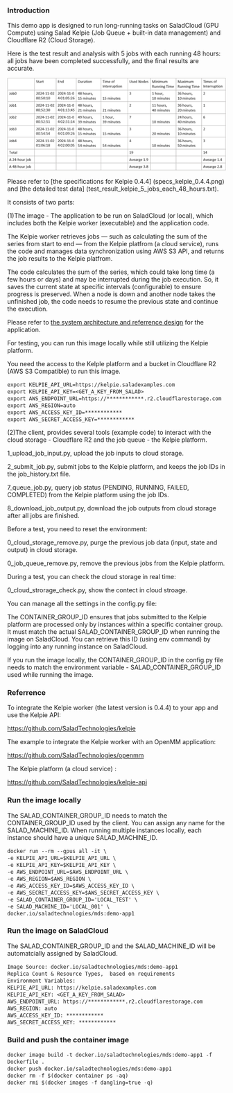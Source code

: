 ### Introduction

This demo app is designed to run long-running tasks on SaladCloud (GPU Compute) using Salad Kelpie (Job Queue + built-in data management) and Cloudflare R2 (Cloud Storage).

Here is the test result and analysis with 5 jobs with each running 48 hours: all jobs have been completed successfully, and the final results are accurate.

![test_result](test_result_kelpie_5_jobs_each_48_hours.png)

Please refer to [the specifications for Kelpie 0.4.4] (specs_kelpie_0.4.4.png) and [the detailed test data] (test_result_kelpie_5_jobs_each_48_hours.txt).

It consists of two parts:

(1)The image - The application to be run on SaladCloud (or local), which includes both the Kelpie worker (executable) and the application code.

The Kelpie worker retrieves jobs — such as calculating the sum of the series from start to end — from the Kelpie platfrom (a cloud service), runs the code and manages data synchronization using AWS S3 API, and returns the job results to the Kelpie platfrom.

The code calculates the sum of the series, which could take long time (a few hours or days) and may be interrupted during the job execution. So, it saves the current state at specific intervals (configurable) to ensure progress is preserved. When a node is down and another node takes the unfinished job, the code needs to resume the previous state and continue the execution.

Please refer to [the system architecture and referrence design](https://github.com/SaladTechnologies/mds/blob/main/SCE_Architectural_Overview/5_long_running_tasks.png) for the application.

For testing, you can run this image locally while still utilizing the Kelpie platform.

You need the access to the Kelple platform and a bucket in Cloudflare R2 (AWS S3 Compatible) to run this image.

```
export KELPIE_API_URL=https://kelpie.saladexamples.com
export KELPIE_API_KEY=<GET_A_KEY_FROM_SALAD>
export AWS_ENDPOINT_URL=https://************.r2.cloudflarestorage.com
export AWS_REGION=auto
export AWS_ACCESS_KEY_ID=************
export AWS_SECRET_ACCESS_KEY=************
```

(2)The client, provides several tools (example code) to interact with the cloud storage - Cloudflare R2 and the job queue - the Kelpie platform.

1_upload_job_input.py, upload the job inputs to cloud storage.

2_submit_job.py, submit jobs to the Kelpie platform, and keeps the job IDs in the job_history.txt file.

7_queue_job.py, query job status (PENDING, RUNNING, FAILED, COMPLETED) from the Kelpie platform using the job IDs.

8_download_job_output.py, download the job outputs from cloud storage after all jobs are finished.

Before a test, you need to reset the environment:

0_cloud_storage_remove.py, purge the previous job data (input, state and output) in cloud storage.

0_job_queue_remove.py, remove the previous jobs from the Kelpie platform.

During a test, you can check the cloud storage in real time:

0_cloud_strorage_check.py, show the contect in cloud stroage.


You can manage all the settings in the config.py file:

The CONTAINER_GROUP_ID ensures that jobs submitted to the Kelpie platform are processed only by instances within a specific container group. It must match the actual SALAD_CONTAINER_GROUP_ID when running the image on SaladCloud. You can retrieve this ID (using env command) by logging into any running instance on SaladCloud.

If you run the image locally,  the CONTAINER_GROUP_ID in the config.py file needs to match the environment variable - SALAD_CONTAINER_GROUP_ID used while running the image.

### Referrence

To integrate the Kelpie worker (the latest version is 0.4.4) to your app and use the Kelpie API: 

https://github.com/SaladTechnologies/kelpie

The example to integrate the Kelpie worker with an OpenMM application:

https://github.com/SaladTechnologies/openmm

The Kelpie platform (a cloud service) : 

https://github.com/SaladTechnologies/kelpie-api


### Run the image locally

The SALAD_CONTAINER_GROUP_ID needs to match the CONTAINER_GROUP_ID used by the client. You can assign any name for the SALAD_MACHINE_ID. When running multiple instances locally, each instance should have a unique SALAD_MACHINE_ID.

```
docker run --rm --gpus all -it \
-e KELPIE_API_URL=$KELPIE_API_URL \
-e KELPIE_API_KEY=$KELPIE_API_KEY \
-e AWS_ENDPOINT_URL=$AWS_ENDPOINT_URL \
-e AWS_REGION=$AWS_REGION \
-e AWS_ACCESS_KEY_ID=$AWS_ACCESS_KEY_ID \
-e AWS_SECRET_ACCESS_KEY=$AWS_SECRET_ACCESS_KEY \
-e SALAD_CONTAINER_GROUP_ID='LOCAL_TEST' \
-e SALAD_MACHINE_ID='LOCAL_001' \
docker.io/saladtechnologies/mds:demo-app1
```

### Run the image on SaladCloud

The SALAD_CONTAINER_GROUP_ID and the SALAD_MACHINE_ID will be automatcially assigned by SaladCloud.

```
Image Source: docker.io/saladtechnologies/mds:demo-app1
Replica Count & Resource Types,  based on requirements
Environment Variables:
KELPIE_API_URL: https://kelpie.saladexamples.com
KELPIE_API_KEY: <GET_A_KEY_FROM_SALAD>
AWS_ENDPOINT_URL: https://************.r2.cloudflarestorage.com
AWS_REGION: auto
AWS_ACCESS_KEY_ID: ************
AWS_SECRET_ACCESS_KEY: ************
```

### Build and push the container image

```
docker image build -t docker.io/saladtechnologies/mds:demo-app1 -f Dockerfile .
docker push docker.io/saladtechnologies/mds:demo-app1
docker rm -f $(docker container ps -aq)
docker rmi $(docker images -f dangling=true -q)
```